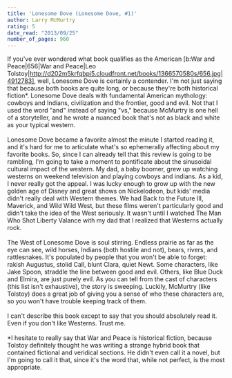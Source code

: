```yaml
---
title: 'Lonesome Dove (Lonesome Dove, #1)'
author: Larry McMurtry
rating: 5
date_read: "2013/09/25"
number_of_pages: 960
---
```


If you've ever wondered what book qualifies as the American [b:War and Peace|656|War and Peace|Leo Tolstoy|http://d202m5krfqbpi5.cloudfront.net/books/1366570580s/656.jpg|4912783], well, Lonesome Dove is certainly a contender. I'm not just saying that because both books are quite long, or because they're both historical fiction*. Lonesome Dove deals with fundamental American mythology: cowboys and Indians, civilization and the frontier, good and evil. Not that I used the word "and" instead of saying "vs," because McMurtry is one hell of a storyteller, and he wrote a nuanced book that's not as black and white as your typical western.<br/><br/>Lonesome Dove became a favorite almost the minute I started reading it, and it's hard for me to articulate what's so ephemerally affecting about my favorite books. So, since I can already tell that this review is going to be rambling, I'm going to take a moment to pontificate about the sinusoidal cultural impact of the western. My dad, a baby boomer, grew up watching westerns on weekend television and playing cowboys and indians. As a kid, I never really got the appeal. I was lucky enough to grow up with the new golden age of Disney and great shows on Nickelodeon, but kids' media didn't really deal with Western themes. We had Back to the Future III, Maverick, and Wild Wild West, but these films weren't particularly good and didn't take the idea of the West seriously. It wasn't until I watched The Man Who Shot Liberty Valance with my dad that I realized that Westerns actually rock.<br/><br/>The West of Lonesome Dove is soul stirring. Endless prairie as far as the eye can see, wild horses, Indians (both hostile and not), bears, rivers, and rattlesnakes. It's populated by people that you won't be able to forget: rakish Augustus, stolid Call, blunt Clara, quiet Newt. Some characters, like Jake Spoon, straddle the line between good and evil. Others, like Blue Duck and Elmira, are just purely evil. As you can tell from the cast of characters (this list isn't exhaustive), the story is sweeping. Luckily, McMurtry (like Tolstoy) does a great job of giving you a sense of who these characters are, so you won't have trouble keeping track of them.<br/><br/>I can't describe this book except to say that you should absolutely read it. Even if you don't like Westerns. Trust me.<br/><br/>*I hesitate to really say that War and Peace is historical fiction, because Tolstoy definitely thought he was writing a strange hybrid book that contained fictional and veridical sections. He didn't even call it a novel, but I'm going to call it that, since it's the word that, while not perfect, is the most appropriate.